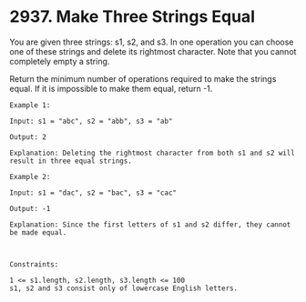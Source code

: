 # 2937. Make Three Strings Equal

You are given three strings: s1, s2, and s3. In one operation you can choose one of these strings and delete its rightmost character. Note that you cannot completely empty a string.

Return the minimum number of operations required to make the strings equal. If it is impossible to make them equal, return -1.


```
Example 1:

Input: s1 = "abc", s2 = "abb", s3 = "ab"

Output: 2

Explanation: Deleting the rightmost character from both s1 and s2 will result in three equal strings.

Example 2:

Input: s1 = "dac", s2 = "bac", s3 = "cac"

Output: -1

Explanation: Since the first letters of s1 and s2 differ, they cannot be made equal.



Constraints:

1 <= s1.length, s2.length, s3.length <= 100
s1, s2 and s3 consist only of lowercase English letters.
```